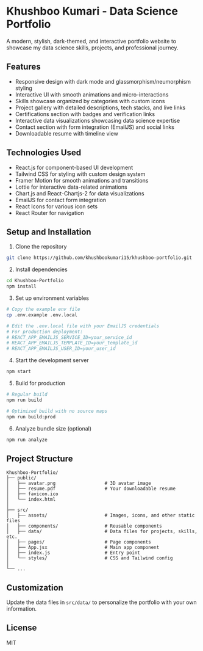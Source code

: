 # Khushboo Kumari - Data Science Portfolio

A modern, stylish, dark-themed, and interactive portfolio website to showcase my data science skills, projects, and professional journey.

## Features

- Responsive design with dark mode and glassmorphism/neumorphism styling
- Interactive UI with smooth animations and micro-interactions
- Skills showcase organized by categories with custom icons
- Project gallery with detailed descriptions, tech stacks, and live links
- Certifications section with badges and verification links
- Interactive data visualizations showcasing data science expertise
- Contact section with form integration (EmailJS) and social links
- Downloadable resume with timeline view

## Technologies Used

- React.js for component-based UI development
- Tailwind CSS for styling with custom design system
- Framer Motion for smooth animations and transitions
- Lottie for interactive data-related animations
- Chart.js and React-Chartjs-2 for data visualizations
- EmailJS for contact form integration
- React Icons for various icon sets
- React Router for navigation

## Setup and Installation

1. Clone the repository
```bash
git clone https://github.com/khushbookumari15/khushboo-portfolio.git
```

2. Install dependencies
```bash
cd Khushboo-Portfolio
npm install
```

3. Set up environment variables
```bash
# Copy the example env file
cp .env.example .env.local

# Edit the .env.local file with your EmailJS credentials
# For production deployment:
# REACT_APP_EMAILJS_SERVICE_ID=your_service_id
# REACT_APP_EMAILJS_TEMPLATE_ID=your_template_id
# REACT_APP_EMAILJS_USER_ID=your_user_id
```

4. Start the development server
```bash
npm start
```

5. Build for production
```bash
# Regular build
npm run build

# Optimized build with no source maps
npm run build:prod
```

6. Analyze bundle size (optional)
```bash
npm run analyze
```

## Project Structure

```
Khushboo-Portfolio/
├── public/
│   ├── avatar.png                  # 3D avatar image
│   ├── resume.pdf                  # Your downloadable resume
│   ├── favicon.ico
│   └── index.html
│
├── src/
│   ├── assets/                     # Images, icons, and other static files
│   ├── components/                 # Reusable components
│   ├── data/                       # Data files for projects, skills, etc.
│   ├── pages/                      # Page components
│   ├── App.jsx                     # Main app component
│   ├── index.js                    # Entry point
│   └── styles/                     # CSS and Tailwind config
│
└── ...
```

## Customization

Update the data files in `src/data/` to personalize the portfolio with your own information.

## License

MIT
